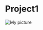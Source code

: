 # Project1
<picture>
 <source media="(prefers-color-scheme: dark)" srcset="https://www.facebook.com/photo/?fbid=5256176041143362&set=a.118714051556279">
 <source media="(prefers-color-scheme: light)" srcset="https://www.facebook.com/photo/?fbid=5256176041143362&set=a.118714051556279">
 <img alt="My picture" src="https://www.facebook.com/photo/?fbid=5256176041143362&set=a.118714051556279">
</picture>
